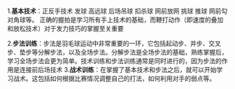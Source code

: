 1.**基本技术**：正反手技术
发球
高远球
后场吊球
扣杀球
网前放网
挑球
推球
网前勾对角球等。
正确的握拍是学习所有手上技术的基础，而鞭打动作（即速度的叠加和放松技术）对于发力技巧的掌握至关重要


2.**步法训练**：步法是羽毛球运动中非常重要的一环，它包括起动步、并步、交叉步、垫步等分解步法，以及全场步法。分解步法是全场步法的基础，熟练掌握后，学习全场步法会更为简单。技术训练和步法训练通常是同时进行的，因为步法的作用是连接前后场技术
3.**战术训练**：在掌握了基本技术和步法之后，就可以开始学习战术。这包括如何根据比赛情况调整自己的打法，如何利用对手的弱点等。